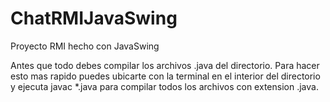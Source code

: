 # ChatRMIJavaSwing
Proyecto RMI hecho con JavaSwing

Antes que todo debes compilar los archivos .java del directorio. Para hacer esto mas rapido puedes ubicarte con la terminal en el interior del directorio y ejecuta javac *.java para compilar todos los archivos con extension .java.

